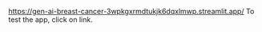 https://gen-ai-breast-cancer-3wpkgxrmdtukjk6dqxlmwp.streamlit.app/ 
To test the app, click on link.
